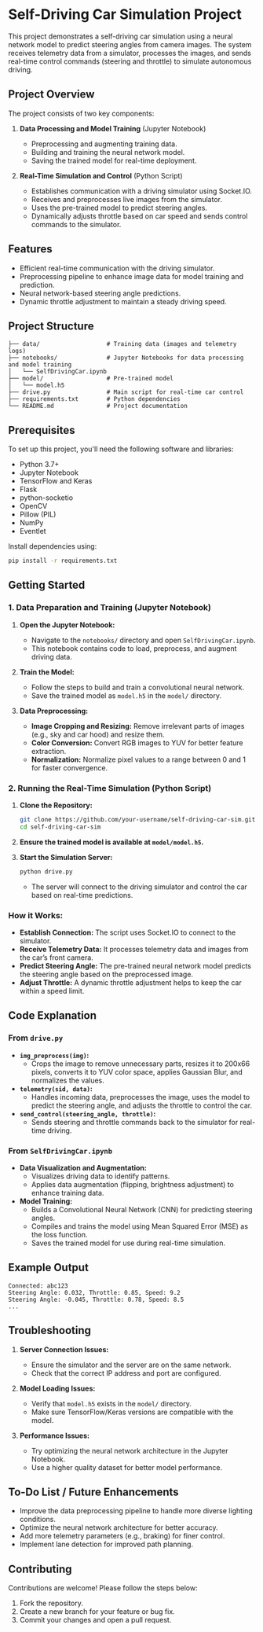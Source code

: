 
# Self-Driving Car Simulation Project

This project demonstrates a self-driving car simulation using a neural network model to predict steering angles from camera images. The system receives telemetry data from a simulator, processes the images, and sends real-time control commands (steering and throttle) to simulate autonomous driving.

## Project Overview

The project consists of two key components:

1. **Data Processing and Model Training** (Jupyter Notebook)
   - Preprocessing and augmenting training data.
   - Building and training the neural network model.
   - Saving the trained model for real-time deployment.

2. **Real-Time Simulation and Control** (Python Script)
   - Establishes communication with a driving simulator using Socket.IO.
   - Receives and preprocesses live images from the simulator.
   - Uses the pre-trained model to predict steering angles.
   - Dynamically adjusts throttle based on car speed and sends control commands to the simulator.

## Features
- Efficient real-time communication with the driving simulator.
- Preprocessing pipeline to enhance image data for model training and prediction.
- Neural network-based steering angle predictions.
- Dynamic throttle adjustment to maintain a steady driving speed.

## Project Structure
```
├── data/                   # Training data (images and telemetry logs)
├── notebooks/              # Jupyter Notebooks for data processing and model training
│   └── SelfDrivingCar.ipynb
├── model/                  # Pre-trained model
│   └── model.h5
├── drive.py                # Main script for real-time car control
├── requirements.txt        # Python dependencies
└── README.md               # Project documentation
```

## Prerequisites
To set up this project, you'll need the following software and libraries:
- Python 3.7+
- Jupyter Notebook
- TensorFlow and Keras
- Flask
- python-socketio
- OpenCV
- Pillow (PIL)
- NumPy
- Eventlet

Install dependencies using:
```bash
pip install -r requirements.txt
```

## Getting Started

### 1. Data Preparation and Training (Jupyter Notebook)
1. **Open the Jupyter Notebook:**
   - Navigate to the `notebooks/` directory and open `SelfDrivingCar.ipynb`.
   - This notebook contains code to load, preprocess, and augment driving data.
   
2. **Train the Model:**
   - Follow the steps to build and train a convolutional neural network.
   - Save the trained model as `model.h5` in the `model/` directory.
   
3. **Data Preprocessing:**
   - **Image Cropping and Resizing:** Remove irrelevant parts of images (e.g., sky and car hood) and resize them.
   - **Color Conversion:** Convert RGB images to YUV for better feature extraction.
   - **Normalization:** Normalize pixel values to a range between 0 and 1 for faster convergence.

### 2. Running the Real-Time Simulation (Python Script)
1. **Clone the Repository:**
   ```bash
   git clone https://github.com/your-username/self-driving-car-sim.git
   cd self-driving-car-sim
   ```

2. **Ensure the trained model is available at `model/model.h5`.**

3. **Start the Simulation Server:**
   ```bash
   python drive.py
   ```
   - The server will connect to the driving simulator and control the car based on real-time predictions.

### How it Works:
- **Establish Connection:** The script uses Socket.IO to connect to the simulator.
- **Receive Telemetry Data:** It processes telemetry data and images from the car’s front camera.
- **Predict Steering Angle:** The pre-trained neural network model predicts the steering angle based on the preprocessed image.
- **Adjust Throttle:** A dynamic throttle adjustment helps to keep the car within a speed limit.

## Code Explanation

### From `drive.py`
- **`img_preprocess(img)`:** 
   - Crops the image to remove unnecessary parts, resizes it to 200x66 pixels, converts it to YUV color space, applies Gaussian Blur, and normalizes the values.
- **`telemetry(sid, data)`:** 
   - Handles incoming data, preprocesses the image, uses the model to predict the steering angle, and adjusts the throttle to control the car.
- **`send_control(steering_angle, throttle)`:** 
   - Sends steering and throttle commands back to the simulator for real-time driving.

### From `SelfDrivingCar.ipynb`
- **Data Visualization and Augmentation:**
   - Visualizes driving data to identify patterns.
   - Applies data augmentation (flipping, brightness adjustment) to enhance training data.
- **Model Training:**
   - Builds a Convolutional Neural Network (CNN) for predicting steering angles.
   - Compiles and trains the model using Mean Squared Error (MSE) as the loss function.
   - Saves the trained model for use during real-time simulation.

## Example Output
```plaintext
Connected: abc123
Steering Angle: 0.032, Throttle: 0.85, Speed: 9.2
Steering Angle: -0.045, Throttle: 0.78, Speed: 8.5
...
```

## Troubleshooting
1. **Server Connection Issues:**
   - Ensure the simulator and the server are on the same network.
   - Check that the correct IP address and port are configured.
   
2. **Model Loading Issues:**
   - Verify that `model.h5` exists in the `model/` directory.
   - Make sure TensorFlow/Keras versions are compatible with the model.

3. **Performance Issues:**
   - Try optimizing the neural network architecture in the Jupyter Notebook.
   - Use a higher quality dataset for better model performance.

## To-Do List / Future Enhancements
- Improve the data preprocessing pipeline to handle more diverse lighting conditions.
- Optimize the neural network architecture for better accuracy.
- Add more telemetry parameters (e.g., braking) for finer control.
- Implement lane detection for improved path planning.

## Contributing
Contributions are welcome! Please follow the steps below:
1. Fork the repository.
2. Create a new branch for your feature or bug fix.
3. Commit your changes and open a pull request.
